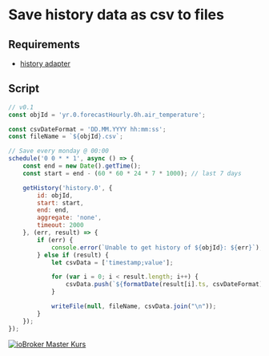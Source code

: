 # Save history data as csv to files

## Requirements

- [history adapter](https://github.com/ioBroker/ioBroker.history)

## Script

```javascript
// v0.1
const objId = 'yr.0.forecastHourly.0h.air_temperature';

const csvDateFormat = 'DD.MM.YYYY hh:mm:ss';
const fileName = `${objId}.csv`;

// Save every monday @ 00:00
schedule('0 0 * * 1', async () => {
    const end = new Date().getTime();
    const start = end - (60 * 60 * 24 * 7 * 1000); // last 7 days

    getHistory('history.0', {
        id: objId,
        start: start,
        end: end,
        aggregate: 'none',
        timeout: 2000
    }, (err, result) => {
        if (err) {
            console.error(`Unable to get history of ${objId}: ${err}`);
        } else if (result) {
            let csvData = ['timestamp;value'];

            for (var i = 0; i < result.length; i++) {
                csvData.push(`${formatDate(result[i].ts, csvDateFormat)};${result[i].val}`);
            }

            writeFile(null, fileName, csvData.join("\n"));
        }
    });
});
```

[![ioBroker Master Kurs](https://haus-automatisierung.com/images/ads/ioBroker-Kurs.png)](https://haus-automatisierung.com/iobroker-kurs/?refid=iobroker-scripts)
